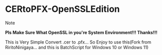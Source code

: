 # CERtoPFX-OpenSSLEdition
> [!NOTE]
> **Pls Make Sure What OpenSSL in you're System Environment!!! Thanks!!!**

This is Very Simple Convert .cer to .pfx... So Enjoy to use this(Fork from RiritoNinigaya... and this is BatchScript for Windows 10 or Windows 11)

